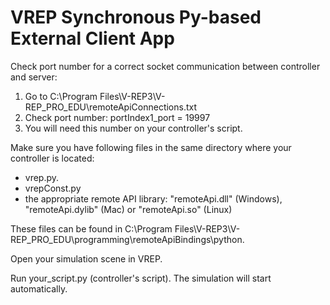 # VREP Synchronous Py-based External Client App

<p> Check port number for a correct socket communication between controller and server: </p>
<ol>
<li>Go to C:\Program Files\V-REP3\V-REP_PRO_EDU\remoteApiConnections.txt</li>
<li>Check port number: portIndex1_port = 19997</li>
<li>You will need this number on your controller's script.</li>
</ol>

<p>Make sure you have following files in the same directory where your controller is located:</p>
<ul>
<li>vrep.py.</li>
<li>vrepConst.py</li>
<li>the appropriate remote API library: "remoteApi.dll" (Windows), "remoteApi.dylib" (Mac) or "remoteApi.so" (Linux)</li>
</ul>
<p>These files can be found in C:\Program Files\V-REP3\V-REP_PRO_EDU\programming\remoteApiBindings\python.</p>

<p>Open your simulation scene in VREP.</p>

<p>Run your_script.py (controller's script). The simulation will start automatically.</p>